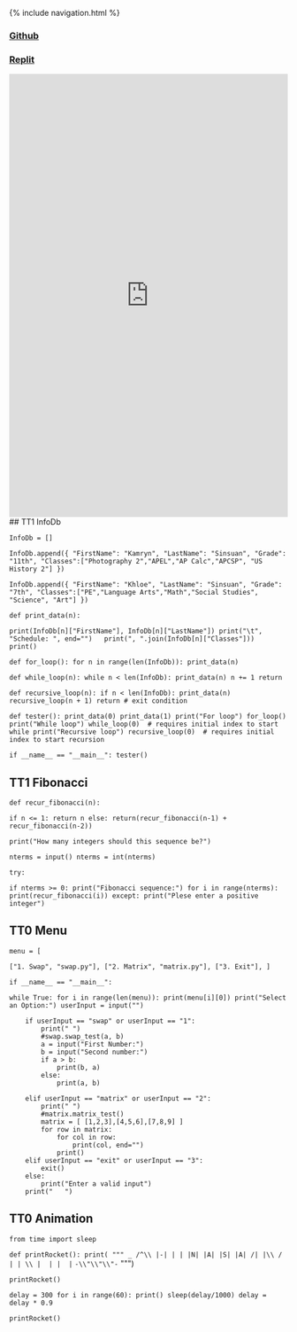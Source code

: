 {% include navigation.html %}
### [Github](https://github.com/kamryns/curly-spork) 
### [Replit](https://replit.com/@kamryns1/curly-spork#.replit)
<iframe frameborder="0" width="100%" height="800px" src="https://replit.com/@kamryns/curly-spork?lite=true#main.py"></iframe>
## TT1 InfoDb


`InfoDb = []`

`InfoDb.append({
"FirstName": "Kamryn",
"LastName": "Sinsuan",
"Grade": "11th",
"Classes":["Photography 2","APEL","AP Calc","APCSP", "US History 2"]
})`

`InfoDb.append({
"FirstName": "Khloe",
"LastName": "Sinsuan",
"Grade": "7th",
"Classes":["PE","Language Arts","Math","Social Studies", "Science", "Art"]
})`


`def print_data(n):`

`print(InfoDb[n]["FirstName"], InfoDb[n]["LastName"])
print("\t", "Schedule: ", end="")  
print(", ".join(InfoDb[n]["Classes"])) 
print()`

`def for_loop():
for n in range(len(InfoDb)):
print_data(n)`

`def while_loop(n):
while n < len(InfoDb):
print_data(n)
n += 1
return`

`def recursive_loop(n):
if n < len(InfoDb):
print_data(n)
recursive_loop(n + 1)
return # exit condition`

`def tester():
print_data(0)
print_data(1)
print("For loop")
for_loop()
print("While loop")
while_loop(0)  # requires initial index to start while
print("Recursive loop")
recursive_loop(0)  # requires initial index to start recursion`

`if __name__ == "__main__":
tester()`

## TT1 Fibonacci

`def recur_fibonacci(n):`

`if n <= 1:
return n
else:
return(recur_fibonacci(n-1) + recur_fibonacci(n-2))`

`print("How many integers should this sequence be?")`

`nterms = input()
nterms = int(nterms)`


`try:`

`if nterms >= 0:
print("Fibonacci sequence:")
for i in range(nterms):
print(recur_fibonacci(i))
except:
print("Plese enter a positive integer")`

## TT0 Menu
`menu = [`

`["1. Swap", "swap.py"],
["2. Matrix", "matrix.py"],
["3. Exit"],
]`

`if __name__ == "__main__":`

`while True:
for i in range(len(menu)):
print(menu[i][0])
print("Select an Option:")
userInput = input("")`

        if userInput == "swap" or userInput == "1":
            print(" ")
            #swap.swap_test(a, b)
            a = input("First Number:")
            b = input("Second number:")
            if a > b:
                print(b, a)
            else:
                print(a, b)

        elif userInput == "matrix" or userInput == "2":
            print(" ")
            #matrix.matrix_test()
            matrix = [ [1,2,3],[4,5,6],[7,8,9] ]
            for row in matrix:
                for col in row:
                    print(col, end="")
                print()
        elif userInput == "exit" or userInput == "3":
            exit()
        else:
            print("Enter a valid input")
        print("   ")

## TT0 Animation
`from time import sleep`

`def printRocket():
print(
"""
_
/^\\
|-|
| |
|N|
|A|
|S|
|A|
/| |\\
/ | | \\
|  | |  |`
`-\\"\\"\\"-`
""")

`printRocket()`

`delay = 300
for i in range(60):
print()
sleep(delay/1000)
delay = delay * 0.9`

`printRocket()`




